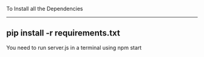 To Install all the Dependencies
_________________________________________________________________________________________________
pip install -r requirements.txt
-------------------------------------------------------------------------------------------------

You need to run server.js in a terminal using npm start
